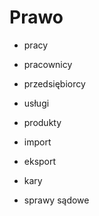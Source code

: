 # Prawo 

+ pracy
+ pracownicy
+ przedsiębiorcy

+ usługi
+ produkty

+ import
+ eksport

+ kary
+ sprawy sądowe

